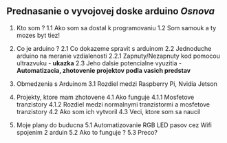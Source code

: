 ## Prednasanie o vyvojovej doske arduino *Osnova*

1. Kto som ?
1.1  Ako som sa dostal k programovaniu
1.2  Som samouk a ty mozes byt tiez!

2. Co je arduino ?
2.1 Co dokazeme spravit s arduinom
2.2 Jednoduche arduino na meranie vzdialenosti 
2.2.1 Zapnuty/Nezapnuty kod pomocou ultrazvuku - **ukazka** 
2.3 Jeho dalsie potencialne vyuzitia - **Automatizacia, zhotovenie projektov podla vasich predstav**

3. Obmedzenia s Arduinom 
3.1 Rozdiel medzi Raspberry Pi, Nvidia Jetson

4. Projekty, ktore mam zhotovene
4.1 Ako funguje
4.1.1 Mosfetove tranzistory
4.1.2 Rozdiel medzi normalnymi tranzistormi a mosfetove tranzistory
4.2 Ako som ich vytvoril
4.3 Veci, ktore som sa naucil

5. Moje plany do buducna
5.1 Automatizovanie RGB LED pasov cez Wifi spojenim 2 arduin
5.2 Ako to funguje ? 
5.3 Preco? 


